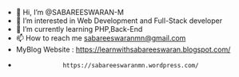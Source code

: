 - 👋 Hi, I’m @SABAREESWARAN-M
- 👀 I’m interested in Web Development and Full-Stack developer
- 🌱 I’m currently learning PHP,Back-End 
- 📫 How to reach me sabareeswaranmn@gmail.com
- MyBlog Website : https://learnwithsabareeswaran.blogspot.com/
-                  https://sabareeswaranmn.wordpress.com/

<!---
SABAREESWARAN-M/SABAREESWARAN-M is a ✨ special ✨ repository because its `README.md` (this file) appears on your GitHub profile.
You can click the Preview link to take a look at your changes.
--->
